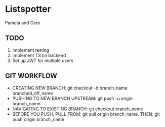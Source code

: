 # Listspotter
Pamela and Gero 

## TODO
1. Implement testing
2. Implement TS on backend 
3. Set up JWT for multiple users 

## GIT WORKFLOW
- CREATING NEW BRANCH: git checkout -b branch_name branched_off_name
- PUSHING TO NEW BRANCH UPSTREAM: git push -u origin branch_name
- NAVIGATING TO EXISTING BRANCH: git checkout branch_name
- BEFORE YOU PUSH, PULL FROM: git pull origin branch_name. THEN: git push origin branch_name
